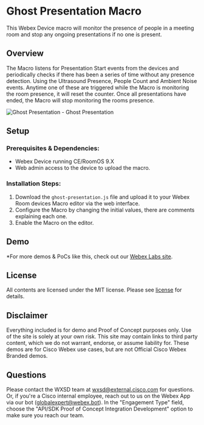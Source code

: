 # Ghost Presentation Macro
This Webex Device macro will monitor the presence of people in a meeting room and stop any ongoing presentations if no one is present.

## Overview

The Macro listens for Presentation Start events from the devices and periodically checks if there has been a series of time without any presence detection.
Using the Ultrasound Presence, People Count and Ambient Noise events. Anytime one of these are triggered while the Macro is monitoring the room presence, it will reset the counter. Once all presentations have ended, the Macro will stop monitoring the rooms presence.

![Ghost Presentation - Ghost Presentation](https://user-images.githubusercontent.com/21026209/164302067-d414011f-4c09-4166-b51d-be1e0d7c12d2.jpg)

## Setup

### Prerequisites & Dependencies: 

- Webex Device running CE/RoomOS 9.X
- Web admin access to the device to upload the macro.


### Installation Steps:
1. Download the ``ghost-presentation.js`` file and upload it to your Webex Room devices Macro editor via the web interface.
2. Configure the Macro by changing the initial values, there are comments explaining each one.
3. Enable the Macro on the editor.
 
 
## Demo

*For more demos & PoCs like this, check out our [Webex Labs site](https://collabtoolbox.cisco.com/webex-labs).



## License

All contents are licensed under the MIT license. Please see [license](LICENSE) for details.


## Disclaimer

Everything included is for demo and Proof of Concept purposes only. Use of the site is solely at your own risk. This site may contain links to third party content, which we do not warrant, endorse, or assume liability for. These demos are for Cisco Webex use cases, but are not Official Cisco Webex Branded demos.


## Questions
Please contact the WXSD team at [wxsd@external.cisco.com](mailto:wxsd@external.cisco.com?subject=ghost-presentation-macro) for questions. Or, if you're a Cisco internal employee, reach out to us on the Webex App via our bot (globalexpert@webex.bot). In the "Engagement Type" field, choose the "API/SDK Proof of Concept Integration Development" option to make sure you reach our team. 
